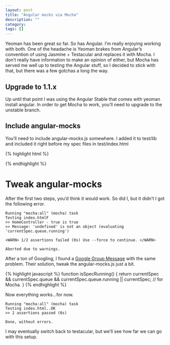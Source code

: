 ```yaml
---
layout: post
title: "Angular mocks via Mocha"
description: ""
category:
tags: []
---
```


Yeoman has been great so far. So has Angular. I’m really enjoying working with both. One of the headache is Yeoman brakes from Angular’s
convention of using Jasmine + Testacular and replaces it with Mocha. I don’t really have information to make an opinion of either, but
Mocha has served me well up to testing the Angular stuff, so I decided to stick with that, but there was a few gotchas a long the way.

## Upgrade to 1.1.x

Up until that point I was using the Angular Stable that comes with yeoman install angular. In order to get Mocha to work, you’ll need to upgrade to the unstable branch.

## Include angular-mocks

You’ll need to include angular-mocks.js somewhere. I added it to test/lib and included it right before my spec files in test/index.html

{% highlight html %}
<script src="lib/angular-mocks.js"></script>
{% endhighlight %}

# Tweak angular-mocks

After the first two steps, you’d think it would work. So did I, but it didn’t I got the following error.

    Running "mocha:all" (mocha) task
    Testing index.htmlF
    >> HomeController - true is true
    >> Message: 'undefined' is not an object (evaluating 'currentSpec.queue.running')

    <WARN> 1/2 assertions failed (0s) Use --force to continue. </WARN>

    Aborted due to warnings.

After a ton of Googling, I found a [Google Group Message](https://groups.google.com/forum/#!msg/socketstream/jDDCkQJpsDM/lQgxQftFwHsJ)
with the same problem. Their solution, tweak the angular-mocks.js just a bit.

{% highlight javascript %}
function isSpecRunning() {
    return currentSpec && currentSpec.queue && currentSpec.queue.running
        || currentSpec; // for Mocha.
}
{% endhighlight %}

Now everything works…for now.

    Running "mocha:all" (mocha) task
    Testing index.html..OK
    >> 2 assertions passed (0s)

    Done, without errors.

I may eventually switch back to testacular, but we’ll see how far we can go with this setup.
